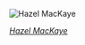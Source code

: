 
![Hazel MacKaye](https://upload.wikimedia.org/wikipedia/commons/thumb/2/26/Hazel_MacKaye_and_dog_by_Harris_%26_Ewing.jpg/450px-Hazel_MacKaye_and_dog_by_Harris_%26_Ewing.jpg)

*[Hazel MacKaye](https://wikipedia.org/wiki/File:Hazel_MacKaye_and_dog_by_Harris_%26_Ewing.jpg)*

